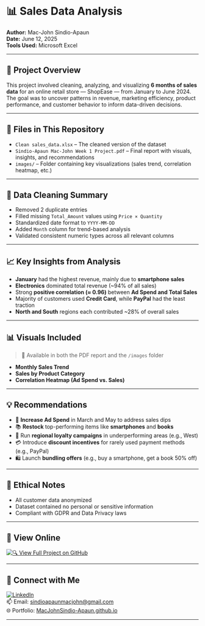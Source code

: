 # 📊 Sales Data Analysis

**Author:** Mac-John Sindio-Apaun  
**Date:** June 12, 2025  
**Tools Used:** Microsoft Excel  

---

## 🧾 Project Overview

This project involved cleaning, analyzing, and visualizing **6 months of sales data** for an online retail store — ShopEase — from January to June 2024. The goal was to uncover patterns in revenue, marketing efficiency, product performance, and customer behavior to inform data-driven decisions.

---

## 📂 Files in This Repository

- `Clean sales_data.xlsx` – The cleaned version of the dataset  
- `Sindio-Apaun Mac-John Week 1 Project.pdf` – Final report with visuals, insights, and recommendations  
- `images/` – Folder containing key visualizations (sales trend, correlation heatmap, etc.)

---

## 🧹 Data Cleaning Summary

- Removed 2 duplicate entries
- Filled missing `Total_Amount` values using `Price × Quantity`
- Standardized date format to `YYYY-MM-DD`
- Added `Month` column for trend-based analysis
- Validated consistent numeric types across all relevant columns

---

## 📈 Key Insights from Analysis

- **January** had the highest revenue, mainly due to **smartphone sales**
- **Electronics** dominated total revenue (~94% of all sales)
- Strong **positive correlation (≈ 0.96)** between **Ad Spend and Total Sales**
- Majority of customers used **Credit Card**, while **PayPal** had the least traction
- **North and South** regions each contributed ~28% of overall sales

---

## 📊 Visuals Included

> 📍 Available in both the PDF report and the `/images` folder

- **Monthly Sales Trend**  
- **Sales by Product Category**  
- **Correlation Heatmap (Ad Spend vs. Sales)**  

---

## 💡 Recommendations

- 📢 **Increase Ad Spend** in March and May to address sales dips
- 📚 **Restock** top-performing items like **smartphones** and **books**
- 🎯 Run **regional loyalty campaigns** in underperforming areas (e.g., West)
- 💳 Introduce **discount incentives** for rarely used payment methods (e.g., PayPal)
- 🛍️ Launch **bundling offers** (e.g., buy a smartphone, get a book 50% off)

---

## 🔐 Ethical Notes

- All customer data anonymized  
- Dataset contained no personal or sensitive information  
- Compliant with GDPR and Data Privacy laws

---

## 🔗 View Online

[![🔍 View Full Project on GitHub](https://img.shields.io/badge/View_Project-GitHub-blue?style=for-the-badge&logo=github)](https://github.com/Mac-John/sales_data_analysis)

---

## 👋 Connect with Me

[![LinkedIn](https://img.shields.io/badge/LinkedIn-Connect-blue?style=for-the-badge&logo=linkedin)](https://linkedin.com/in/YOUR-LINK)  
📫 Email: sindioapaunmacjohn@gmail.com  
🌐 Portfolio: [MacJohnSindio-Apaun.github.io](https://MacJohnSindio-Apaun.github.io)

---
